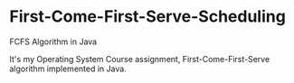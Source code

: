 # First-Come-First-Serve-Scheduling
FCFS Algorithm in Java

It's my Operating System Course assignment, First-Come-First-Serve algorithm implemented in Java.
